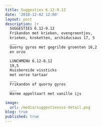```yaml
---
title: Suggesties 6.12-9.12
date: '2018-12-02 12:00'
layout: post
description: |+
  SUGGESTIES 6.12-9.12
  Frikandon met krieken, ovengroentjes,
  krieken, kroketten, archiducsaus 17, 5
  ___
  Quorny gyros met gegrilde groenten 16,2
  en orzo

  LUNCHMENU 6.12-8.12
  19,5
  Huisbereide vissticks 
  met verse tartaar
  ___
  Frikandon of quorny gyros
  ___
  Warme appeltaart met vanille ijs

image:
  url: /media/suggestiessss-detail.png
blog: true
published: true
---
```


